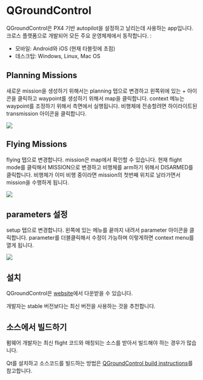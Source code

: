 # QGroundControl

QGroundControl은 PX4 기반 autopilot을 설정하고 날리는데 사용하는 app입니다. 크로스 플랫폼으로 개발되어 모든 주요 운영체제에서 동작합니다. :

  * 모바일: Android와 iOS (현재 타블릿에 초점)
  * 데스크탑: Windows, Linux, Mac OS

## Planning Missions

새로운 mission을 생성하기 위해서는 planning 탭으로 변경하고 왼쪽위에 있는 + 아이콘을 클릭하고 waypoint를 생성하기 위해서 map을 클릭합니다. context 메뉴는 waypoint를 조정하기 위해서 측면에서 실행됩니다. 비행체에 전송할려면 하이라이트된 transmission 아이콘을 클릭합니다.

![](images/gcs/planning-mission.png)

## Flying Missions

flying 탭으로 변경합니다. mission은 map에서 확인할 수 있습니다. 현재 flight mode를 클릭해서 MISSION으로 변경하고 비행체를 arm하기 위해서 DISARMED를 클릭합니다. 비행체가 이미 비행 중이라면 mission의 첫번째 위치로 날라가면서 mission을 수행하게 됩니다.

![](images/gcs/flying-mission.png)

## parameters 설정

setup 탭으로 변경합니다. 왼쪽에 있는 메뉴를 끝까지 내려서 parameter 아이콘을 클릭합니다. parameter를 더블클릭해서 수정이 가능하며 이렇게하면 context menu를 열게 됩니다.

![](images/gcs/setting-parameter.png)

## 설치

QGroundControl은 [website](http://qgroundcontrol.com/downloads)에서 다운받을 수 있습니다.

<aside class="tip">
개발자는 stable 버전보다는 최신 버전을 사용하는 것을 추천합니다.
</aside>

## 소스에서 빌드하기

펌웨어 개발자는 최신 flight 코드와 매칭되는 소스를 받아서 빌드해야 하는 경우가 많습니다.

Qt를 설치하고 소스코드를 빌드하는 방법은 [QGroundControl build instructions](https://github.com/mavlink/qgroundcontrol#obtaining-source-code)를 참고합니다.
